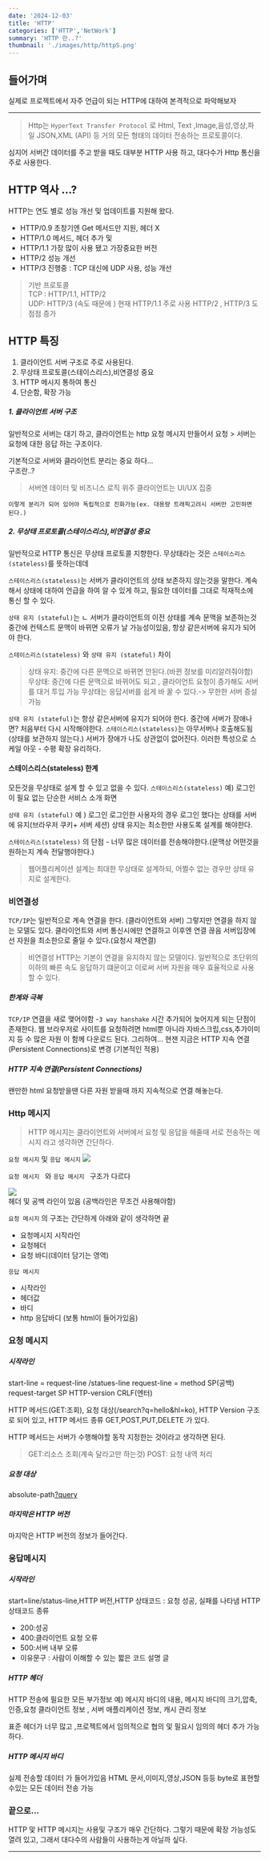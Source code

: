 ```yaml
---
date: '2024-12-03'
title: 'HTTP'
categories: ['HTTP','NetWork']
summary: 'HTTP 란..?'
thumbnail: './images/http/httpS.png'
---
```

## 들어가며
실제로 프로젝트에서 자주 언급이 되는 HTTP에 대하여 본격적으로 파악해보자

---

> Http는 `HyperText Transfer Protocol` 로 Html, Text ,Image,음성,영상,파일
JSON,XML (API) 등 거의 모든 형태의 데이터 전송하는 프로토콜이다.

심지어 서버간 데이터를 주고 받을 때도 대부분 HTTP 사용 하고, 대다수가 Http 통신을 주로 사용한다. 

## HTTP 역사 ...?
HTTP는 연도 별로 성능 개선 및 업데이트를 지원해 왔다.

- HTTP/0.9 초창기엔 Get 메서드만 지원, 헤더 X 
- HTTP/1.0 메서드, 헤더 추가 및 
- HTTP/1.1 가장 많이 사용 됐고 가장중요한 버전 
- HTTP/2 성능 개선 
- HTTP/3 진행중 : TCP 대신에 UDP 사용, 성능 개선 

>기반 프로토콜  
TCP : HTTP/1.1, HTTP/2   
UDP: HTTP/3 (속도 때문에 )
현재 HTTP/1.1 주로 사용 
HTTP/2 , HTTP/3 도 점점 증가 

## HTTP 특징

1. 클라이언트 서버 구조로 주로 사용된다.
2. 무상태 프로토콜(스테이스리스),비연결성 중요
3. HTTP 메시지 통하여 통신
4. 단순함, 확장 가능  

  
  
##### 1.  클라이언트 서버 구조 
일반적으로 서버는 대기 하고, 클라이언트는 http 요청 메시지 만들어서 요청 > 서버는 요청에 대한 응답 하는 구조이다.

기본적으로 서버와 클라이언트 분리는 중요 하다...  
구조란..?
>서버엔 데이터 및 비즈니스 로직 위주
클라이언트는 UI/UX 집중 

``이렇게 분리가 되어 있어야 독립적으로 진화가능(ex. 대용량 트래픽고려시 서버만 고민하면 된다.) ``
  

##### 2. 무상태 프로토콜(스테이스리스),비연결성 중요
일반적으로 HTTP 통신은 무상태 프로토콜 지향한다.
무상태라는 것은 `스테이스리스(stateless)`를 뜻하는데데

`스테이스리스(stateless)`는 서버가 클라이언트의 상태 보존하지 않는것을 말한다.
계속해서 상태에 대하여 언급을 하여 알 수 있게 하고, 필요한 데이터를 그대로 적재적소에 통신 할 수 있다.

`상태 유지 (stateful)`는 ㄴ 서버가 클라이언트의 이전 상태를 계속 문맥을 보존하는것 
중간에 컨텍스트 문맥이 바뀌면 오류가 날 가능성이있음, 항상 같은서버에 유지가 되어야 한다.

`스테이스리스(stateless)` 와 `상태 유지 (stateful)` 차이

>상태 유지: 중간에 다른 문맥으로 바뀌면 안된다.(바뀐 정보를 미리알려줘야함)
무상태: 중간에 다른 문맥으로 바뀌어도 되고 , 클라이언트 요청이 증가해도 서버를 대거 투입 가능 
무상태는 응답서버를 쉽게 바 꿀 수 있다.-> 무한한 서버 증설 가능 

`상태 유지 (stateful)`는
항상 같은서버에 유지가 되어야 한다.
중간에 서버가 장애나면? 처음부터 다시 시작해야한다. 
`스테이스리스(stateless)`는 아무서버나 호출해도됨(상태를 보관하지 않는다.) 
서버가 장애가 나도 상관없이 없어진다. 이러한 특성으로 스케일 아웃 - 수평 확장 유리하다.

#### 스테이스리스(stateless) 한계
모든것을 무상태로 설계 할 수 있고 없을 수 있다. 
`스테이스리스(stateless)` 
예) 로그인이 필요 없는 단순한 서비스 소개 화면 

`상태 유지 (stateful)`
예 ) 로그인 
로그인한 사용자의 경우 로그인 했다는 상태를 서버에 유지(브라우저 쿠키+ 서버 세션) 
상태 유지는 최소한만 사용도록 설계를 해야한다.

`스테이스리스(stateless)` 의 단점 - 너무 많은 데이터를 전송해야한다.(문맥상 어떤것을 원하는지 계속 전달행야한다.)

> 웹어플리케이션 설계는 최대한 무상태로 설계하되, 어쩔수 없는 경우만 상태 유지로 설계한다.


### 비연결성
`TCP/IP`는 일반적으로 계속 연결을 한다. (클라이언트와 서버)
그렇지만 연결을 하지 않는 모델도 있다. 클라이언트와 서버 통신시에만 연결하고 이후엔 연결 끊음 서버입장에선 자원을 최소한으로 줄일 수 있다.(요청시 재연결)  

>비연결성
HTTP는 기본이 연결을 유지하지 않는 모델이다. 일반적으로 초단위의 이하의 빠른 속도 응답하기 떄문이고 이로써 서버 자원을 매우 효율적으로 사용 할 수 있다.

##### 한계와 극복
`TCP/IP` 연결을 새로 맺어야함 -`3 way hanshake` 시간 추가되어 늦어지게 되는 단점이 존재한다. 
웹 브라우저로 사이트를 요청하려면 html뿐 아니라 자바스크립,css,추가이미지 등 수 많은 자원 이 함께 다운로드 된다. 
그리하여... 현잰  지금은 HTTP  지속 연결(Persistent Connections)로 변경 (기본적인 적용)

##### HTTP  지속 연결(Persistent Connections)
왠만한 html 요청받을땐 다른 자원 받을때 까지 지속적으로 연결 해놓는다.


### Http 메시지 
> HTTP 메시지는 클라이언트와 서버에서 요청 및 응답을 해줄때 서로 전송하는 메시지 라고 생각하면 간단하다. 

`요청 메시지` 및 `응답 메시지`
  ![](./images/http/httpStr.png)  

`요청 메시지 ` 와 `응답 메시지 ` 구조가 다르다

  ![](./images/http/httpStr2.png)  
헤더 및 공백 라인이 있음 (공백라인은 무조건 사용해야함)

`요청 메시지` 의 구조는 간단하게 아래와 같이 생각하면 끝
- 요청메시지 시작라인
- 요청헤더
- 요청 바디(데이터 담기는 영역)


`응답 메시지`
- 시작라인 
- 헤더값
- 바디
- http 응답바디 (보통 html이 들어가있음)

### 요청 메시지
##### 시작라인
start-line = request-line /statues-line 
request-line = method SP(공백) request-target SP HTTP-version CRLF(엔터)

HTTP 메서드(GET:조회), 요청 대상(/search?q=hello&hl=ko), HTTP Version  구조로 되어 있고, HTTP 메서드 종류 GET,POST,PUT,DELETE 가 있다.

HTTP 메서드는 서버가 수행해야할 동작 지정한는 것이라고 생각하면 된다.
> GET:리소스 조회(계속 달라고만 하는것) 
POST: 요청 내역 처리 

##### 요청 대상 
absolute-path[?query](절대경로)

##### 마지막은 HTTP 버전
마지막은 HTTP 버전의 정보가 들어간다.

### 응답메시지

##### 시작라인
start=line/status-line,HTTP 버전,HTTP 상태코드 : 요청 성공, 실패를 나타냄 
HTTP 상태코드 종류
- 200:성공
- 400:클라이언트 요청 오류
- 500:서버 내부 오류
- 이유문구 : 사람이 이해할 수 있는 짧은 코드 설명 글 

##### HTTP 헤더 
HTTP 전송에 필요한 모든 부가정보 
예) 메시지 바디의 내용, 메시지 바디의 크기,압축,인증,요청 클라이언트 정보 , 서버 애플리케이션 정보, 캐시 관리 정보 

표준 헤더가 너무 많고 ,프로젝트에서 임의적으로 협의 및 필요시 임의의 헤더 추가 가능하다.

##### HTTP 메시지 바디 
실제 전송할 데이터 가 들어가있음
HTML 문서,이미지,영상,JSON 등등 byte로 표현할 수있는 모든 데이터 전송 가능 

### 끝으로...
HTTP 맟 HTTP 메시지는 사용및 구조가 매우 간단하다. 그렇기 때문에 확장 가능성도 열려 있고, 그래서 대다수의 사람들이 사용하는게 아닐까 싶다.

---